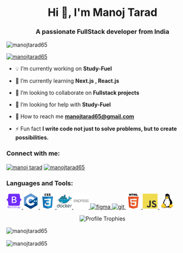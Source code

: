 <h1 align="center">Hi 👋, I'm Manoj Tarad </h1>
<h3 align="center">A passionate FullStack developer from India</h3>

<p align="left"> <img src="https://komarev.com/ghpvc/?username=manojtarad65&label=Profile%20views&color=0e75b6&style=flat" alt="manojtarad65" /> </p>

<p align="left"> <a href="https://github.com/ryo-ma/github-profile-trophy"><img src="https://github-profile-trophy.vercel.app/?username=manojtarad65&theme=dracula&margin-w=15&margin-h=15&row=2&column=3" alt="manojtarad65" /></a> </p>

- 💡 I’m currently working on **Study-Fuel**

- 🌟 I’m currently learning **Next.js , React.js**

- 👥 I’m looking to collaborate on **Fullstack projects**

- 🤝 I’m looking for help with **Study-Fuel**

- 📧 How to reach me **manojtarad65@gmail.com**

- ⚡ Fun fact **I write code not just to solve problems, but to create possibilities.**

<h3 align="left">Connect with me:</h3>
<p align="left">
<a href="https://linkedin.com/in/manoj tarad" target="blank"><img align="center" src="https://raw.githubusercontent.com/rahuldkjain/github-profile-readme-generator/master/src/images/icons/Social/linked-in-alt.svg" alt="manoj tarad" height="30" width="40" /></a>
<a href="https://www.leetcode.com/manojtarad65" target="blank"><img align="center" src="https://raw.githubusercontent.com/rahuldkjain/github-profile-readme-generator/master/src/images/icons/Social/leet-code.svg" alt="manojtarad65" height="30" width="40" /></a>
</p>

<h3 align="left">Languages and Tools:</h3>
<p align="left"> 
<a href="https://getbootstrap.com" target="_blank" rel="noreferrer"> <img src="https://raw.githubusercontent.com/devicons/devicon/master/icons/bootstrap/bootstrap-plain-wordmark.svg" alt="bootstrap" width="40" height="40"/> </a> 
<a href="https://www.w3schools.com/cpp/" target="_blank" rel="noreferrer"> <img src="https://raw.githubusercontent.com/devicons/devicon/master/icons/cplusplus/cplusplus-original.svg" alt="cplusplus" width="40" height="40"/> </a> 
<a href="https://www.w3schools.com/css/" target="_blank" rel="noreferrer"> <img src="https://raw.githubusercontent.com/devicons/devicon/master/icons/css3/css3-original-wordmark.svg" alt="css3" width="40" height="40"/> </a> 
<a href="https://www.docker.com/" target="_blank" rel="noreferrer"> <img src="https://raw.githubusercontent.com/devicons/devicon/master/icons/docker/docker-original-wordmark.svg" alt="docker" width="40" height="40"/> </a> 
<a href="https://expressjs.com" target="_blank" rel="noreferrer"> <img src="https://raw.githubusercontent.com/devicons/devicon/master/icons/express/express-original-wordmark.svg" alt="express" width="40" height="40"/> </a> 
<a href="https://www.figma.com/" target="_blank" rel="noreferrer"> <img src="https://www.vectorlogo.zone/logos/figma/figma-icon.svg" alt="figma" width="40" height="40"/> </a> 
<a href="https://git-scm.com/" target="_blank" rel="noreferrer"> <img src="https://www.vectorlogo.zone/logos/git-scm/git-scm-icon.svg" alt="git" width="40" height="40"/> </a> 
<a href="https://www.w3.org/html/" target="_blank" rel="noreferrer"> <img src="https://raw.githubusercontent.com/devicons/devicon/master/icons/html5/html5-original-wordmark.svg" alt="html5" width="40" height="40"/> </a> 
<a href="https://developer.mozilla.org/en-US/docs/Web/JavaScript" target="_blank" rel="noreferrer"> <img src="https://raw.githubusercontent.com/devicons/devicon/master/icons/javascript/javascript-original.svg" alt="javascript" width="40" height="40"/> </a> 
<a href="https://www.linux.org/" target="_blank" rel="noreferrer"> <img src="https://raw.githubusercontent.com/devicons/devicon/master/icons/linux/linux-original.svg" alt="linux" width="40" height="40"/> </a>
</p>
<p align="center">
  <img src="https://github-profile-trophy.vercel.app/?username=manojtarad65&theme=dracula&margin-w=15&margin-h=15&column=4" alt="Profile Trophies"/>
</p>

<p><img align="center" src="https://github-readme-stats.vercel.app/api/top-langs?username=manojtarad65&show_icons=true&locale=en&layout=compact" alt="manojtarad65" /></p>



<p><img align="center" src="https://github-readme-streak-stats.herokuapp.com/?user=manojtarad65&" alt="manojtarad65" /></p>
